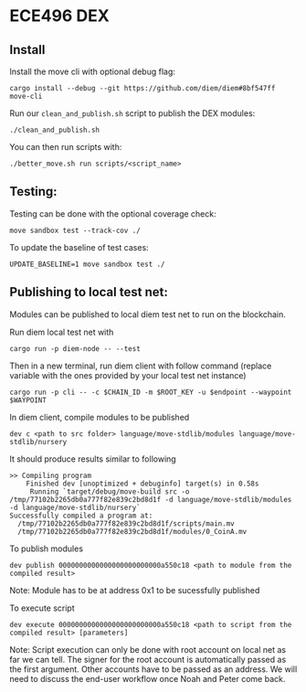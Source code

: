 # ECE496 DEX

## Install

Install the move cli with optional debug flag:
```
cargo install --debug --git https://github.com/diem/diem#8bf547ff move-cli
```
Run our `clean_and_publish.sh` script to publish the DEX modules:
```
./clean_and_publish.sh
```
You can then run scripts with:
```
./better_move.sh run scripts/<script_name>
```

## Testing:
Testing can be done with the optional coverage check:
```
move sandbox test --track-cov ./
```

To update the baseline of test cases:
```
UPDATE_BASELINE=1 move sandbox test ./
```

## Publishing to local test net:
Modules can be published to local diem test net to run on the blockchain.

Run diem local test net with 
```
cargo run -p diem-node -- --test
```

Then in a new terminal, run diem client with follow command (replace variable with the ones provided by your local test net instance)
```
cargo run -p cli -- -c $CHAIN_ID -m $ROOT_KEY -u $endpoint --waypoint $WAYPOINT
```

In diem client, compile modules to be published
```
dev c <path to src folder> language/move-stdlib/modules language/move-stdlib/nursery
```
It should produce results similar to following
```
>> Compiling program
    Finished dev [unoptimized + debuginfo] target(s) in 0.58s
     Running `target/debug/move-build src -o /tmp/77102b2265db0a777f82e839c2bd8d1f -d language/move-stdlib/modules -d language/move-stdlib/nursery`
Successfully compiled a program at:
  /tmp/77102b2265db0a777f82e839c2bd8d1f/scripts/main.mv
  /tmp/77102b2265db0a777f82e839c2bd8d1f/modules/0_CoinA.mv
```

To publish modules
```
dev publish 0000000000000000000000000a550c18 <path to module from the compiled result>
```
Note: Module has to be at address 0x1 to be sucessfully published 

To execute script
```
dev execute 0000000000000000000000000a550c18 <path to script from the compiled result> [parameters]
```
Note: Script execution can only be done with root account on local net as far we can tell. The signer for the root account is automatically passed as the first argument. Other accounts have to be passed as an address. We will need to discuss the end-user workflow once Noah and Peter come back. 
